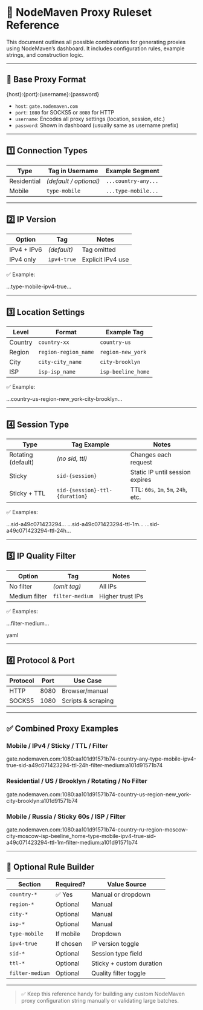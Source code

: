 # 📘 NodeMaven Proxy Ruleset Reference

This document outlines all possible combinations for generating proxies using NodeMaven’s dashboard. It includes configuration rules, example strings, and construction logic.

---

## 🔧 Base Proxy Format

{host}:{port}:{username}:{password}


- `host`: `gate.nodemaven.com`
- `port`: `1080` for SOCKS5 or `8080` for HTTP
- `username`: Encodes all proxy settings (location, session, etc.)
- `password`: Shown in dashboard (usually same as username prefix)

---

## 1️⃣ Connection Types

| Type        | Tag in Username         | Example Segment                     |
|-------------|--------------------------|-------------------------------------|
| Residential | *(default / optional)*   | `...country-any...`                 |
| Mobile      | `type-mobile`            | `...type-mobile...`                 |

---

## 2️⃣ IP Version

| Option       | Tag         | Notes                |
|--------------|-------------|----------------------|
| IPv4 + IPv6  | *(default)* | Tag omitted          |
| IPv4 only    | `ipv4-true` | Explicit IPv4 use    |

✅ Example:

...type-mobile-ipv4-true...

---

## 3️⃣ Location Settings

| Level   | Format                        | Example Tag                            |
|---------|-------------------------------|----------------------------------------|
| Country | `country-xx`                 | `country-us`                           |
| Region  | `region-region_name`         | `region-new_york`                      |
| City    | `city-city_name`             | `city-brooklyn`                        |
| ISP     | `isp-isp_name`               | `isp-beeline_home`                     |

✅ Example:

...country-us-region-new_york-city-brooklyn...


---

## 4️⃣ Session Type

| Type              | Tag Example                                 | Notes                                  |
|-------------------|---------------------------------------------|----------------------------------------|
| Rotating (default)| *(no sid, ttl)*                             | Changes each request                   |
| Sticky            | `sid-{session}`                             | Static IP until session expires        |
| Sticky + TTL      | `sid-{session}-ttl-{duration}`              | TTL: `60s`, `1m`, `5m`, `24h`, etc.     |

✅ Examples:

...sid-a49c071423294...
...sid-a49c071423294-ttl-1m...
...sid-a49c071423294-ttl-24h...

---

## 5️⃣ IP Quality Filter

| Option         | Tag             | Notes                              |
|----------------|------------------|-------------------------------------|
| No filter      | *(omit tag)*     | All IPs                            |
| Medium filter  | `filter-medium`  | Higher trust IPs                   |

✅ Examples:

...filter-medium...

yaml

---

## 6️⃣ Protocol & Port

| Protocol | Port  | Use Case          |
|----------|-------|-------------------|
| HTTP     | 8080  | Browser/manual     |
| SOCKS5   | 1080  | Scripts & scraping |

---

## ✅ Combined Proxy Examples

### Mobile / IPv4 / Sticky / TTL / Filter
gate.nodemaven.com:1080:aa101d91571b74-country-any-type-mobile-ipv4-true-sid-a49c071423294-ttl-24h-filter-medium:a101d91571b74

### Residential / US / Brooklyn / Rotating / No Filter
gate.nodemaven.com:1080:aa101d91571b74-country-us-region-new_york-city-brooklyn:a101d91571b74

### Mobile / Russia / Sticky 60s / ISP / Filter
gate.nodemaven.com:1080:aa101d91571b74-country-ru-region-moscow-city-moscow-isp-beeline_home-type-mobile-ipv4-true-sid-a49c071423294-ttl-1m-filter-medium:a101d91571b74

---

## 🧩 Optional Rule Builder

| Section         | Required? | Value Source             |
|----------------|-----------|---------------------------|
| `country-*`     | ✅ Yes    | Manual or dropdown        |
| `region-*`      | Optional  | Manual                    |
| `city-*`        | Optional  | Manual                    |
| `isp-*`         | Optional  | Manual                    |
| `type-mobile`   | If mobile | Dropdown                  |
| `ipv4-true`     | If chosen | IP version toggle         |
| `sid-*`         | Optional  | Session type field        |
| `ttl-*`         | Optional  | Sticky + custom duration  |
| `filter-medium` | Optional  | Quality filter toggle     |

---

> ✅ Keep this reference handy for building any custom NodeMaven proxy configuration string manually or validating large batches.